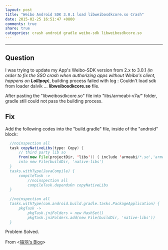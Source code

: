```yaml
---
layout: post
title: "Weibo Android SDK 3.0.1 load libweibosdkcore.so Crash"
date: 2015-02-25 16:51:47 +0800
comments: true
share: true
categories: crash android gradle weibo-sdk libweibosdkcore.so 
---
```

---
Question
------
 I was trying to update my App's Weibo-SDK version from 2.x to 3.0.1 *(in order to fix the SSO crash when authorizing apps without Weibo's client, happens on **Lollipop**)*, building process failed with log : Couldn't load sdk from loader dalvik ... **libweibosdkcore.so** file.

After pasting the "libweibosdkcore.so" file into "libs/armeabi-v7a/" folder, gradle still could not pass the building process.

<!-- more -->

Fix
------
Add the following codes into the "build.gradle" file, inside of  the "android" block:

  ```java
    //noinspection all
    task copyNativeLibs(type: Copy) {
        // third party lib so                
        from(new File(projectDir, 'libs')) { include 'armeabi/*.so','armeabi-v7a/*.so' }        
        into new File(buildDir, 'native-libs')
    }
    tasks.withType(JavaCompile) {
        compileTask ->
            //noinspection all
            compileTask.dependsOn copyNativeLibs
    }
    
    //noinspection all
    tasks.withType(com.android.build.gradle.tasks.PackageApplication) {
        pkgTask ->
            pkgTask.jniFolders = new HashSet()
            pkgTask.jniFolders.add(new File(buildDir, 'native-libs'))
    }
  ```

Problem Solved.

From <[镕羽's Blog](http://blog.sina.com.cn/s/blog_92814aa60102vhv1.html)>
